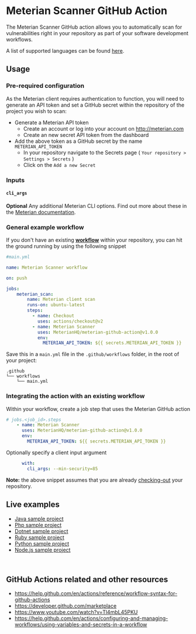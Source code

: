 # Meterian Scanner GitHub Action

The Meterian Scanner GitHub action allows you to automatically scan for vulnerabilities right in your repository as part of your software development workflows.

A list of supported languages can be found [here](https://docs.meterian.io/languages-support/languages-intro).

## Usage

### Pre-required configuration

As the Meterian client requires authentication to function, you will need to generate an API token and set a GitHub secret within the repository of the project you wish to scan:

- Generate a Meterian API token
  - Create an account or log into your account on http://meterian.com
  - Create an new secret API token from the dashboard
- Add the above token as a GitHub secret by the name `METERIAN_API_TOKEN`
  - In your repository navigate to the Secrets page ( `Your repository > Settings > Secrets` )
  - Click on the `Add a new Secret`

### Inputs

#### `cli_args`

**Optional** Any additional Meterian CLI options. Find out more about these in the [Meterian documentation](https://docs.meterian.io/).

### General example workflow

If you don't have an existing [**workflow**](https://help.github.com/en/actions/reference/workflow-syntax-for-github-actions) within your repository, you can hit the ground running by using the following snippet

```yaml
#main.yml

name: Meterian Scanner workflow

on: push

jobs:
    meterian_scan:
        name: Meterian client scan
        runs-on: ubuntu-latest
        steps: 
          - name: Checkout
            uses: actions/checkout@v2
          - name: Meterian Scanner
            uses: MeterianHQ/meterian-github-action@v1.0.0
            env:
              METERIAN_API_TOKEN: ${{ secrets.METERIAN_API_TOKEN }}
```
Save this in a `main.yml` file in the `.github/workflows` folder, in the root of your project:
```
.github
└── workflows
    └── main.yml
```

### Integrating the action with an existing workflow

Within your workflow, create a job step that uses the Meterian GitHub action

```yaml   
# jobs.<job_id>.steps 
    - name: Meterian Scanner
      uses: MeterianHQ/meterian-github-action@v1.0.0
      env:
        METERIAN_API_TOKEN: ${{ secrets.METERIAN_API_TOKEN }}
```
Optionally specify a client input argument
```yml
      with:
        cli_args: --min-security=85
```
**Note:** the above snippet assumes that you are already [checking-out](https://github.com/actions/checkout#checkout-v2) your repository. 

## Live examples

- [Java sample project](https://github.com/MeterianHQ/java-sample-project/runs/467700963)
- [Php sample project](https://github.com/MeterianHQ/php-sample-project/runs/467739881)
- [Dotnet sample project](https://github.com/MeterianHQ/dotnet-sample-project/runs/45025162)
- [Ruby sample project](https://github.com/MeterianHQ/ruby-sample-project/runs/45025660)
- [Python sample project](https://github.com/MeterianHQ/python-sample-project/runs/45027911)
- [Node.js sample project](https://github.com/MeterianHQ/node-sample-project/runs/45028358)

<br>

## GitHub Actions related and other resources

- https://help.github.com/en/actions/reference/workflow-syntax-for-github-actions
- https://developer.github.com/marketplace
- https://www.youtube.com/watch?v=Tl4mbL45PKU
- https://help.github.com/en/actions/configuring-and-managing-workflows/using-variables-and-secrets-in-a-workflow

